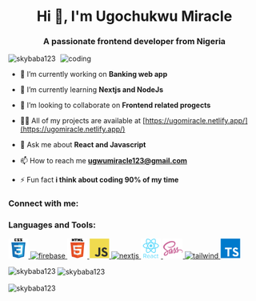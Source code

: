 <h1 align="center">Hi 👋, I'm Ugochukwu Miracle</h1>
<h3 align="center">A passionate frontend developer from Nigeria</h3>
<img align="right" alt='coding' width="400" src="https://cdn.dribbble.com/users/1059583/screenshots/4171367/coding-freak.gif">

<p align="left"> <img src="https://komarev.com/ghpvc/?username=skybaba123&label=Profile%20views&color=0e75b6&style=flat" alt="skybaba123" /> </p>

- 🔭 I’m currently working on **Banking web app**

- 🌱 I’m currently learning **Nextjs and NodeJs**

- 👯 I’m looking to collaborate on **Frontend related progects**

- 👨‍💻 All of my projects are available at [https://ugomiracle.netlify.app/](https://ugomiracle.netlify.app/)

- 💬 Ask me about **React and Javascript**

- 📫 How to reach me **ugwumiracle123@gmail.com**

- ⚡ Fun fact **i think about coding 90% of my time**

<h3 align="left">Connect with me:</h3>
<p align="left">
</p>

<h3 align="left">Languages and Tools:</h3>
<p align="left"> <a href="https://www.w3schools.com/css/" target="_blank" rel="noreferrer"> <img src="https://raw.githubusercontent.com/devicons/devicon/master/icons/css3/css3-original-wordmark.svg" alt="css3" width="40" height="40"/> </a> <a href="https://firebase.google.com/" target="_blank" rel="noreferrer"> <img src="https://www.vectorlogo.zone/logos/firebase/firebase-icon.svg" alt="firebase" width="40" height="40"/> </a> <a href="https://www.w3.org/html/" target="_blank" rel="noreferrer"> <img src="https://raw.githubusercontent.com/devicons/devicon/master/icons/html5/html5-original-wordmark.svg" alt="html5" width="40" height="40"/> </a> <a href="https://developer.mozilla.org/en-US/docs/Web/JavaScript" target="_blank" rel="noreferrer"> <img src="https://raw.githubusercontent.com/devicons/devicon/master/icons/javascript/javascript-original.svg" alt="javascript" width="40" height="40"/> </a> <a href="https://nextjs.org/" target="_blank" rel="noreferrer"> <img src="https://cdn.worldvectorlogo.com/logos/nextjs-2.svg" alt="nextjs" width="40" height="40"/> </a> <a href="https://reactjs.org/" target="_blank" rel="noreferrer"> <img src="https://raw.githubusercontent.com/devicons/devicon/master/icons/react/react-original-wordmark.svg" alt="react" width="40" height="40"/> </a> <a href="https://sass-lang.com" target="_blank" rel="noreferrer"> <img src="https://raw.githubusercontent.com/devicons/devicon/master/icons/sass/sass-original.svg" alt="sass" width="40" height="40"/> </a> <a href="https://tailwindcss.com/" target="_blank" rel="noreferrer"> <img src="https://www.vectorlogo.zone/logos/tailwindcss/tailwindcss-icon.svg" alt="tailwind" width="40" height="40"/> </a> <a href="https://www.typescriptlang.org/" target="_blank" rel="noreferrer"> <img src="https://raw.githubusercontent.com/devicons/devicon/master/icons/typescript/typescript-original.svg" alt="typescript" width="40" height="40"/> </a> </p>

<p><img align="left" src="https://github-readme-stats.vercel.app/api/top-langs?username=skybaba123&show_icons=true&locale=en&layout=compact" alt="skybaba123" /></p>

<p>&nbsp;<img align="center" src="https://github-readme-stats.vercel.app/api?username=skybaba123&show_icons=true&locale=en" alt="skybaba123" /></p>

<p><img align="center" src="https://github-readme-streak-stats.herokuapp.com/?user=skybaba123&" alt="skybaba123" /></p>
